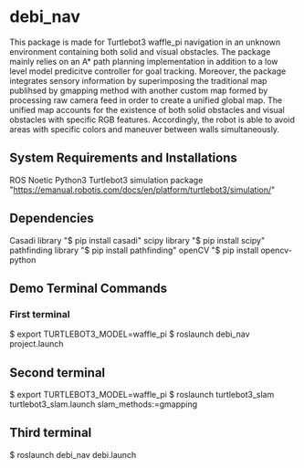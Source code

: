 # debi_nav
This package is made for Turtlebot3 waffle_pi navigation in an unknown environment containing both solid and visual obstacles. The package mainly relies on an A* path planning implementation in addition to a low level model predicitve controller for goal tracking. Moreover, the package integrates sensory information by superimposing the traditional map publihsed by gmapping method with another custom map formed by processing raw camera feed in order to create a unified global map. The unified map accounts for the existence of both solid obstacles and visual obstacles with specific RGB features. Accordingly, the robot is able to avoid areas with specific colors and maneuver between walls simultaneously.

## System Requirements and Installations
ROS Noetic
Python3
Turtlebot3 simulation package "https://emanual.robotis.com/docs/en/platform/turtlebot3/simulation/"

## Dependencies
Casadi library "$ pip install casadi"
scipy library "$ pip install scipy"
pathfinding library "$ pip install pathfinding"
openCV "$ pip install opencv-python

## Demo Terminal Commands
### First terminal
$ export TURTLEBOT3_MODEL=waffle_pi
$ roslaunch debi_nav project.launch
## Second terminal
$ export TURTLEBOT3_MODEL=waffle_pi
$ roslaunch turtlebot3_slam turtlebot3_slam.launch slam_methods:=gmapping
## Third terminal
$ roslaunch debi_nav debi.launch
